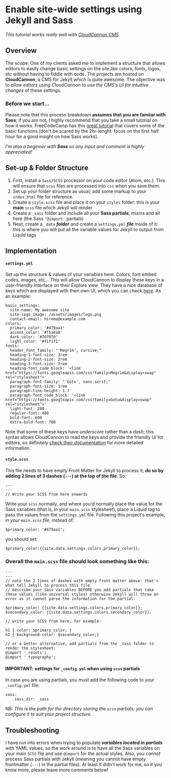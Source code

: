 # Enable site-wide settings using Jekyll and Sass
_This tutorial works really well with [CloudCannon CMS](https://cloudcannon.com)_

## Overview

The scope: One of my clients asked me to implement a structure that allows editors to easily change basic settings on the site,like colors, fonts, logos, etc without having to fiddle with code. The projects are hosted on **CloudCannon**, a CMS for Jekyll which is quite awesome. The objective was to _allow editors using CloudCannon to use the CMS's UI for intuitive changes_ of these settings.

### Before we start...

Please note that this process breakdown **assumes that you are famiiar with Sass**; if you are not, I highly recommend that you take a small tutorial on how it works. FreeCodeCamp has this [great tutorial](https://www.youtube.com/watch?v=_a5j7KoflTs) that covers some of the basic functions (don't be scared by the 2hr-lenght: focus on the first half hour for a good insight on how Sass works).

_I'm also a beginner with **Sass** so any input and comment is highly appreciated!_

## Set-up & Folder Structure

1. First, install a `Sass/SCSS` processor on your code editor (Atom, etc.). This will ensure that `scss` files are processed into `css` when you save them.
2. Set up your folder structure as usual; add some markup to your `index.html` file for reference.
3. Create a `style.scss` file and place it on your `styles` folder: this is your **main** `scss` file which Jekyll will render
4. Create a `_sass` folder and include all your **Sass partials**, mixins and all here (the Sass `'@import'` partials)
5. Next, create a `_data` **_folder_** and create a `settings.yml` **_file_** inside of it: this is where you will put all the variable values for Jekyll to output from Liquid tags

## Implementation

#### `settings.yml`
Set up the structure & values of your variables here. Colors, font embed codes, images, etc... This will allow CloudCannon to display these keys in a user-friendly interface on their Explore view. They have a nice database of keys which are displayed with their own UI, which you can check [here](https://docs.cloudcannon.com/editing/interfaces/inputs/). As an example:
```
basic_settings:
  site-name: My awesome site
  site-logo_image: /assets/images/logo.png
  contact-email: hireme@example.com
colors:
  primary_color: '#479aa1'
  accent_color: '#f5aea8'
  dark_color: '#707070'
  light_color: '#f1f1f1'
fonts:
  header_font_family: "'Megrim', cursive;"
  heading-1-font-size: 3rem
  heading-2-font-size: 2rem
  heading-3-font-size: 2rem
  heading-font_code_block: '<link href="https://fonts.googleapis.com/css?family=Megrim&display=swap" rel="stylesheet">'
  paragraph-font-family: "'Gotu', sans-serif;"
  paragraph-font-size: 1rem
  paragraph-line-height: 1.7
  paragraph-font_code_block: '<link href="https://fonts.googleapis.com/css?family=Gotu&display=swap" rel="stylesheet">'
  light-font: 200
  regular-font: 400
  bold-font: 600
  extra-bold-font: 700
```
Note that some of these keys have _underscore_ rather than a _dash_; this syntax allows CloudCannon to read the keys and provide the friendly UI for editors, so definitely [check their documentation](https://docs.cloudcannon.com/editing/interfaces/inputs/) for more detailed information.

#### `style.scss`
This file needs to have empty Front Matter for Jekyll to process it; **do so by adding 2 lines of 3 dashes (`---`) at the top of the file**. So:
```
---
---
// Write your SCSS from here onwards
```

Write your `scss` normally, and where you'd normally place the value for the Sass variables (that is, in your `main.scss` stylesheet), place a Liquid tag to pass the values from the `settings.yml` file. Following this project's example, *in your `main.scss` file*, instead of:
```
$primary_color: '#479aa1';
```
you should set:
```
$primary_color:{{site.data.settings.colors.primary_color}};
```
### Overall the `main.scss` file should look something like this:
```
---
---
// note the 2 lines of dashes with empty front matter above: that's what tell Jekyll to process this file
// describe your Sass variables BEFORE you add partials that take these values (like universal styles) otherwise Jekyll will throw an error as it cannot parse the information for the partial:

$primary_color: {{site.data.settings.colors.primary_color}};
$secondary_color: {{site.data.settings.colors.secondary_color}};

// write your SCSS from here, for example:

h1 { color: $primary_color; }
h2 { background-color: $secondary_color;}

// or a better alternative, add partials from the _sass folder to render the stylesheet:
@import '_resets';
@import '_typography';
```

#### IMPORTANT: settings for `_config.yml` when using `scss` partials

In case you are using partials, you must add the following code to your `_config.yml` file:

```
sass:
    sass_dir: _sass
```
NB: _This is the path for the directory storing the `scss` partials; you can configure it to suit your project structure._

## Troubleshooting
I have run into errors when trying to populate **_variables located in partials_** with YAML values, so the work around is to have all the Sass variables on your main `SCSS` file and use `@import` for the actual styles. Also, you *cannot* process Sass partials with Jekyll (meaning you cannot have empty frontmatter (`---`) in the partial files). At least it didn't work for me, so if you know more, please leave more comments below!
